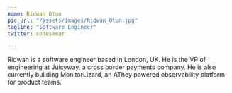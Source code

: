 ```yaml
---
name: Ridwan Otun
pic_url: "/assets/images/Ridwan_Otun.jpg"
tagline: "Software Engineer"
twitter: codesmear

---
```

Ridwan is a software engineer based in London, UK. He is the VP of engineering at Juicyway, a cross border payments company.
He is also currently building MonitorLizard, an AThey powered observability platform for product teams.
